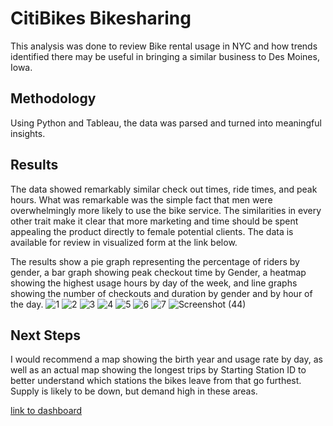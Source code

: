 # CitiBikes Bikesharing
This analysis was done to review Bike rental usage in NYC and how trends identified there may be useful in bringing a similar business to Des Moines, Iowa.

## Methodology
Using Python and Tableau, the data was parsed and turned into meaningful insights.

## Results
The data showed remarkably similar check out times, ride times, and peak hours. What was remarkable was the simple fact that men were overwhelmingly more likely to use the bike service. The similarities in every other trait make it clear that more marketing and time should be spent appealing the product directly to female potential clients. The data is available for review in visualized form at the link below.

The results show a pie graph representing the percentage of riders by gender, a bar graph showing peak checkout time by Gender, a heatmap showing the highest usage hours by day of the week, and line graphs showing the number of checkouts and duration by gender and by hour of the day.
![1](https://user-images.githubusercontent.com/108035549/197429107-1a8db157-476a-4ec2-b7c1-5cd0a3e7e5e3.png)
![2](https://user-images.githubusercontent.com/108035549/197429122-eead2866-3c75-41a1-8eb8-774f73fc808f.png)
![3](https://user-images.githubusercontent.com/108035549/197429136-378eb325-853a-4682-9021-4227b3cc3a64.png)
![4](https://user-images.githubusercontent.com/108035549/197429150-80a10766-c6e8-45fe-bf3b-b3594f7befbe.png)
![5](https://user-images.githubusercontent.com/108035549/197429157-1a3442e1-6746-495c-b185-ec04bdc8b260.png)
![6](https://user-images.githubusercontent.com/108035549/197429164-6c265816-4104-4922-9667-9dfc4434bd11.png)
![7](https://user-images.githubusercontent.com/108035549/197429179-1b37a737-dc22-4919-a855-2b6573c6f153.png)
![Screenshot (44)](https://user-images.githubusercontent.com/108035549/197429188-07af099b-604f-4073-a976-d9c737bfa8e2.png)

## Next Steps
I would recommend a map showing the birth year and usage rate by day, as well as an actual map showing the longest trips by Starting Station ID to better understand which stations the bikes leave from that go furthest. Supply is likely to be down, but demand high in these areas.

[link to dashboard](https://public.tableau.com/app/profile/s6794/viz/CitiBikeChallengeDeliverable3/Story1?publish=yes)
